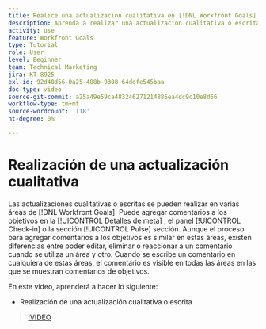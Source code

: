 ```yaml
---
title: Realice una actualización cualitativa en [!DNL Workfront Goals]
description: Aprenda a realizar una actualización cualitativa o escrita en [!DNL Goals].
activity: use
feature: Workfront Goals
type: Tutorial
role: User
level: Beginner
team: Technical Marketing
jira: KT-8925
exl-id: 92d40d56-0a25-488b-9308-64ddfe545baa
doc-type: video
source-git-commit: a25a49e59ca483246271214886ea4dc9c10e8d66
workflow-type: tm+mt
source-wordcount: '118'
ht-degree: 0%

---
```


# Realización de una actualización cualitativa

Las actualizaciones cualitativas o escritas se pueden realizar en varias áreas de [!DNL Workfront Goals]. Puede agregar comentarios a los objetivos en la [!UICONTROL Detalles de meta] , el panel [!UICONTROL Check-in] o la sección [!UICONTROL Pulse] sección. Aunque el proceso para agregar comentarios a los objetivos es similar en estas áreas, existen diferencias entre poder editar, eliminar o reaccionar a un comentario cuando se utiliza un área y otro. Cuando se escribe un comentario en cualquiera de estas áreas, el comentario es visible en todas las áreas en las que se muestran comentarios de objetivos.

En este vídeo, aprenderá a hacer lo siguiente:

* Realización de una actualización cualitativa o escrita

>[!VIDEO](https://video.tv.adobe.com/v/335197/?quality=12&learn=on)
